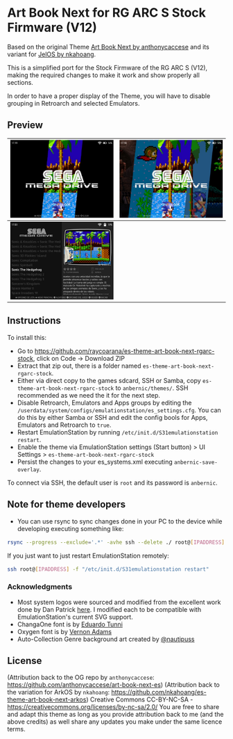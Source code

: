 # Art Book Next for RG ARC S Stock Firmware (V12)

Based on the original Theme [Art Book Next by anthonycaccese](https://github.com/anthonycaccese/art-book-next-es) and its variant for [JelOS by nkahoang](https://github.com/nkahoang/es-theme-art-book-next-arkos).

This is a simplified port for the Stock Firmware of the RG ARC S (V12), making the required changes to make it work and show properly all sections.

In order to have a proper display of the Theme, you will have to disable grouping in Retroarch and selected Emulators.

## Preview
| ![system view single](_inc/systems_single.jpg) | ![gamelist multi](_inc/systems.jpg) |
| -- | -- |
| ![gamelist](_inc/gamelist.jpg) |  |

## Instructions

To install this:
- Go to https://github.com/raycoarana/es-theme-art-book-next-rgarc-stock, click on Code -> Download ZIP
- Extract that zip out, there is a folder named `es-theme-art-book-next-rgarc-stock`.
- Either via direct copy to the games sdcard, SSH or Samba, copy `es-theme-art-book-next-rgarc-stock` to `anbernic/themes/`. SSH recommended as we need the it for the next step.
- Disable Retroarch, Emulators and Apps groups by editing the `/userdata/system/configs/emulationstation/es_settings.cfg`. You can do this by either Samba or SSH and edit the config bools for Apps, Emulators and Retroarch to `true`.
- Restart EmulationStation by running `/etc/init.d/S31emulationstation restart`.
- Enable the theme via EmulationStation settings (Start button) > UI Settings > `es-theme-art-book-next-rgarc-stock`
- Persist the changes to your es_systems.xml executing `anbernic-save-overlay`.

To connect via SSH, the default user is `root` and its password is `anbernic`.

## Note for theme developers

- You can use rsync to sync changes done in your PC to the device while developing executing something like:

```bash
rsync --progress --exclude='.*' -avhe ssh --delete ./ root@[IPADDRESS]:/userdata/themes/es-theme-art-book-next-rgarc-stock; ssh root@[IPADDRESS] -f "/etc/init.d/S31emulationstation restart"
```
If you just want to just restart EmulationStation remotely:
```bash
ssh root@[IPADDRESS] -f "/etc/init.d/S31emulationstation restart"
```

### **Acknowledgments**
* Most system logos were sourced and modified from the excellent work done by Dan Patrick [here](https://archive.org/details/console-logos-professionally-redrawn-plus-official-versions).  I modified each to be compatible with EmulationStation's current SVG support.
* ChangaOne font is by [Eduardo Tunni](https://www.fontsquirrel.com/fonts/changa)
* Oxygen font is by [Vernon Adams](https://www.fontsquirrel.com/fonts/oxygen)
* Auto-Collection Genre background art created by [@nautipuss](https://github.com/nautipuss)

## **License**
(Attribution back to the OG repo by `anthonycaccese`: https://github.com/anthonycaccese/art-book-next-es)
(Attribution back to the variation for ArkOS by `nkahoang`: https://github.com/nkahoang/es-theme-art-book-next-arkos)
Creative Commons CC-BY-NC-SA - https://creativecommons.org/licenses/by-nc-sa/2.0/
You are free to share and adapt this theme as long as you provide attribution back to me (and the above credits) as well share any updates you make under the same licence terms.
